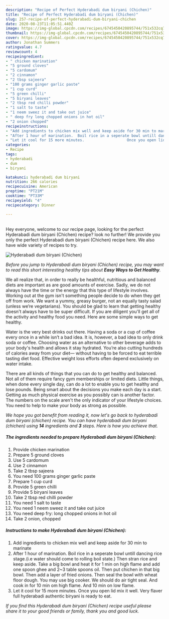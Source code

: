 ```yaml
---
description: "Recipe of Perfect Hyderabadi dum biryani (Chichen)"
title: "Recipe of Perfect Hyderabadi dum biryani (Chichen)"
slug: 257-recipe-of-perfect-hyderabadi-dum-biryani-chichen
date: 2020-08-23T11:05:51.440Z
image: https://img-global.cpcdn.com/recipes/6745450420895744/751x532cq70/hyderabadi-dum-biryani-chichen-recipe-main-photo.jpg
thumbnail: https://img-global.cpcdn.com/recipes/6745450420895744/751x532cq70/hyderabadi-dum-biryani-chichen-recipe-main-photo.jpg
cover: https://img-global.cpcdn.com/recipes/6745450420895744/751x532cq70/hyderabadi-dum-biryani-chichen-recipe-main-photo.jpg
author: Jonathan Summers
ratingvalue: 4.7
reviewcount: 4
recipeingredient:
- " chicken marination"
- "5 ground cloves"
- "5 cardomum"
- "2 cinnamon"
- "2 tbsp sajeera"
- "100 grams ginger garlic paste"
- "1 cup curd"
- "5 green chilli"
- "5 biryani leaves"
- "2 tbsp red chilli powder"
- "1 salt to taste"
- "1 neem sweez it and take out juice"
- " deep fry long chopped onions in hot oil"
- "2 onion chopped"
recipeinstructions:
- "Add ingredients to chicken mix well and keep aside for 30 min to marinate"
- "After 1 hour of marination.  Boil rice in a seperate bowl untill dancing rice stage.(i.e water should come to rolling boil state.)       Then stran rice and keep aside.                                                     Take a big bowl and heat it for 1 min on high flame and add one spoon ghee and 2~3 table spoons oil.                          Then put chichen in that big bowl.                        Then add a layer of  fried onions.                     Then seal the bowl with wheat floor dough.                         You may use big cooker. We should do air tight seal. And cook in for 10 min om high flame. And 10 min on low flame."
- "Let it cool for 15 more minutes.                   Once you open lid mix it well.                     Very flaver full hyderabadi authentic biryani is ready to eat."
categories:
- Recipe
tags:
- hyderabadi
- dum
- biryani

katakunci: hyderabadi dum biryani 
nutrition: 266 calories
recipecuisine: American
preptime: "PT21M"
cooktime: "PT33M"
recipeyield: "4"
recipecategory: Dinner

---
```

<br>
Hey everyone, welcome to our recipe page, looking for the perfect Hyderabadi dum biryani (Chichen) recipe? look no further! We provide you only the perfect Hyderabadi dum biryani (Chichen) recipe here. We also have wide variety of recipes to try.
<br>


![Hyderabadi dum biryani (Chichen)](https://img-global.cpcdn.com/recipes/6745450420895744/751x532cq70/hyderabadi-dum-biryani-chichen-recipe-main-photo.jpg)

<i>Before you jump to Hyderabadi dum biryani (Chichen) recipe, you may want to read this short interesting healthy tips about <strong>Easy Ways to Get Healthy</strong>.</i>

We all realize that, in order to really be healthful, nutritious and balanced diets are important as are good amounts of exercise. Sadly, we do not always have the time or the energy that this type of lifestyle involves. Working out at the gym isn't something people decide to do when they get off from work. We want a yummy, greasy burger, not an equally tasty salad (unless we’re vegetarians). You should be glad to learn that getting healthy doesn't always have to be super difficult. If you are diligent you'll get all of the activity and healthy food you need. Here are some simple ways to get healthy.

Water is the very best drinks out there. Having a soda or a cup of coffee every once in a while isn’t a bad idea. It is, however, a bad idea to only drink soda or coffee. Choosing water as an alternative to other beverage adds to your body's health and allows it stay hydrated. You’re also cutting hundreds of calories away from your diet— without having to be forced to eat terrible tasting diet food. Effective weight loss efforts often depend exclusively on water intake.

There are all kinds of things that you can do to get healthy and balanced. Not all of them require fancy gym memberships or limited diets. Little things, when done every single day, can do a lot to enable you to get healthy and lose pounds. Being smart about the decisions you make each day is a start. Getting as much physical exercise as you possibly can is another factor. The numbers on the scale aren't the only indicator of your lifestyle choices. You need to help to make your body as strong as possible. 


<i>We hope you got benefit from reading it, now let's go back to hyderabadi dum biryani (chichen) recipe. You can have hyderabadi dum biryani (chichen) using <strong>14</strong> ingredients and <strong>3</strong> steps. Here is how you achieve that.
</i>

##### The ingredients needed to prepare Hyderabadi dum biryani (Chichen):

1. Provide  chicken marination
1. Prepare 5 ground cloves
1. Use 5 cardomum
1. Use 2 cinnamon
1. Take 2 tbsp sajeera
1. You need 100 grams ginger garlic paste
1. Prepare 1 cup curd
1. Provide 5 green chilli
1. Provide 5 biryani leaves
1. Take 2 tbsp red chilli powder
1. You need 1 salt to taste
1. You need 1 neem sweez it and take out juice
1. You need  deep fry: long chopped onions in hot oil
1. Take 2 onion, chopped


##### Instructions to make Hyderabadi dum biryani (Chichen):

1. Add ingredients to chicken mix well and keep aside for 30 min to marinate
1. After 1 hour of marination.  Boil rice in a seperate bowl untill dancing rice stage.(i.e water should come to rolling boil state.)       Then stran rice and keep aside.                                                     Take a big bowl and heat it for 1 min on high flame and add one spoon ghee and 2~3 table spoons oil.                          Then put chichen in that big bowl.                        Then add a layer of  fried onions.                     Then seal the bowl with wheat floor dough.                         You may use big cooker. We should do air tight seal. And cook in for 10 min om high flame. And 10 min on low flame.
1. Let it cool for 15 more minutes.                   Once you open lid mix it well.                     Very flaver full hyderabadi authentic biryani is ready to eat.


<i>If you find this Hyderabadi dum biryani (Chichen) recipe useful please share it to your good friends or family, thank you and good luck.</i>
